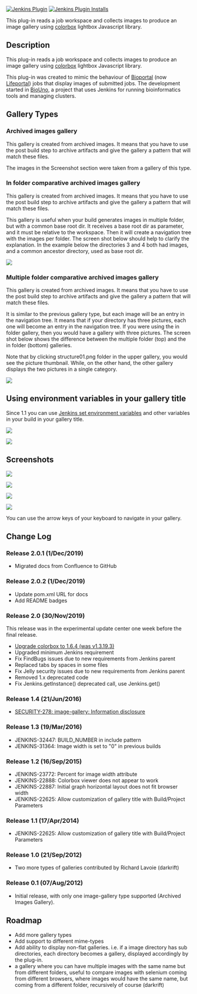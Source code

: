 [![Jenkins Plugin](https://img.shields.io/jenkins/plugin/v/image-gallery.svg)](https://plugins.jenkins.io/image-gallery)
[![Jenkins Plugin Installs](https://img.shields.io/jenkins/plugin/i/image-gallery.svg?color=blue)](https://plugins.jenkins.io/image-gallery)


This plug-in reads a job workspace and collects images to produce an
image gallery using
[colorbox](http://www.jacklmoore.com/colorbox) lightbox
Javascript library.

## Description

This plug-in reads a job workspace and collects images to produce an
image gallery using
[colorbox](http://www.jacklmoore.com/colorbox) lightbox
Javascript library.

This plug-in was created to mimic the behaviour of
[Bioportal](http://www.bioportal.uio.no/) (now
[Lifeportal](https://lifeportal.uio.no/)) jobs that
display images of submitted jobs. The development started
in [BioUno](http://www.biouno.org/), a project that uses
Jenkins for running bioinformatics tools and managing clusters.

## Gallery Types

### Archived images gallery

This gallery is created from archived images. It means that you have to
use the post build step to archive artifacts and give the gallery a
pattern that will match these files.

The images in the Screenshot section were taken from a gallery of this
type.

### In folder comparative archived images gallery

This gallery is created from archived images. It means that you have to
use the post build step to archive artifacts and give the gallery a
pattern that will match these files.

This gallery is useful when your build generates images in multiple
folder, but with a common base root dir. It receives a base root dir as
parameter, and it must be relative to the workspace. Then it will create
a navigation tree with the images per folder. The screen shot below
should help to clarify the explanation. In the example below the
directories 3 and 4 both had images, and a common ancestor directory,
used as base root dir.

![](https://wiki.jenkins.io/download/attachments/63144496/in_folder_gallery.png?version=1&modificationDate=1397700427000&api=v2)

### Multiple folder comparative archived images gallery

This gallery is created from archived images. It means that you have to
use the post build step to archive artifacts and give the gallery a
pattern that will match these files.

It is similar to the previous gallery type, but each image will be an
entry in the navigation tree. It means that if your directory has three
pictures, each one will become an entry in the navigation tree. If you
were using the in folder gallery, then you would have a gallery with
three pictures. The screen shot below shows the difference between the
multiple folder (top) and the in folder (bottom) galleries.

Note that by clicking structure01.png folder in the upper gallery, you
would see the picture thumbnail. While, on the other hand, the other
gallery displays the two pictures in a single category.

![](https://wiki.jenkins.io/download/attachments/63144496/multiple_gallery_01.png?version=1&modificationDate=1397703017000&api=v2)

## Using environment variables in your gallery title

Since 1.1 you can use [Jenkins set environment
variables](https://wiki.jenkins-ci.org/display/JENKINS/Building+a+software+project#Buildingasoftwareproject-JenkinsSetEnvironmentVariables)
and other variables in your build in your gallery title. 

![](https://wiki.jenkins.io/download/attachments/63144496/expand_variables.png?version=1&modificationDate=1397693563000&api=v2)

![](https://wiki.jenkins.io/download/attachments/63144496/expanded_variable.png?version=2&modificationDate=1397693749000&api=v2)

## Screenshots

![](https://wiki.jenkins.io/download/attachments/63144496/screenshot1.png?version=1&modificationDate=1343939269000&api=v2)

![](https://wiki.jenkins.io/download/attachments/63144496/screenshot2.png?version=1&modificationDate=1343939274000&api=v2)

![](https://wiki.jenkins.io/download/attachments/63144496/screenshot3.png?version=1&modificationDate=1343939278000&api=v2)

![](https://wiki.jenkins.io/download/attachments/63144496/screenshot4.png?version=1&modificationDate=1343939284000&api=v2)

You can use the arrow keys of your keyboard to navigate in your gallery.

## Change Log

### Release 2.0.1 (1/Dec/2019)

- Migrated docs from Confluence to GitHub

### Release 2.0.2 (1/Dec/2019)

- Update pom.xml URL for docs
- Add README badges

### Release 2.0 (30/Nov/2019)

This release was in the experimental update center one week before the final release.

- [Upgrade colorbox to 1.6.4 (was v1.3.19.3)](https://github.com/jenkinsci/image-gallery-plugin/pull/2)
- Upgraded minimum Jenkins requirement
- Fix FindBugs issues due to new requirements from Jenkins parent
- Replaced tabs by spaces in some files
- Fix Jelly security issues due to new requirements from Jenkins parent
- Removed 1.x deprecated code
- Fix Jenkins.getInstance() deprecated call, use Jenkins.get()

### Release 1.4 (21/Jun/2016)

- [SECURITY-278: image-gallery: Information
  disclosure](https://issues.jenkins-ci.org/browse/SECURITY-278)

### Release 1.3 (19/Mar/2016)

- JENKINS-32447: BUILD\_NUMBER in include pattern
- JENKINS-31364: Image width is set to "0" in previous builds

### Release 1.2 (16/Sep/2015)

- JENKINS-23772: Percent for image width attribute
- JENKINS-22888: Colorbox viewer does not appear to work
- JENKINS-22887: Initial graph horizontal layout does not fit browser
  width
- JENKINS-22625: Allow customization of gallery title with
  Build/Project Parameters

### Release 1.1 (17/Apr/2014)

- JENKINS-22625: Allow customization of gallery title with
  Build/Project Parameters

### Release 1.0 (21/Sep/2012)

- Two more types of galleries contributed by Richard Lavoie (darkrift)

### Release 0.1 (07/Aug/2012)

- Initial release, with only one image-gallery type supported
  (Archived Images Gallery).

## Roadmap

- Add more gallery types
- Add support to different mime-types
- Add ability to display non-flat galleries. i.e. if a image directory
  has sub directories, each directory becomes a gallery, displayed
  accordingly by the plug-in.
- a gallery where you can have multiple images with the same name but
  from different folders, useful to compare images with selenium
  coming from different browsers, where images would have the same
  name, but coming from a different folder, recursively of course
  (darkrift)
